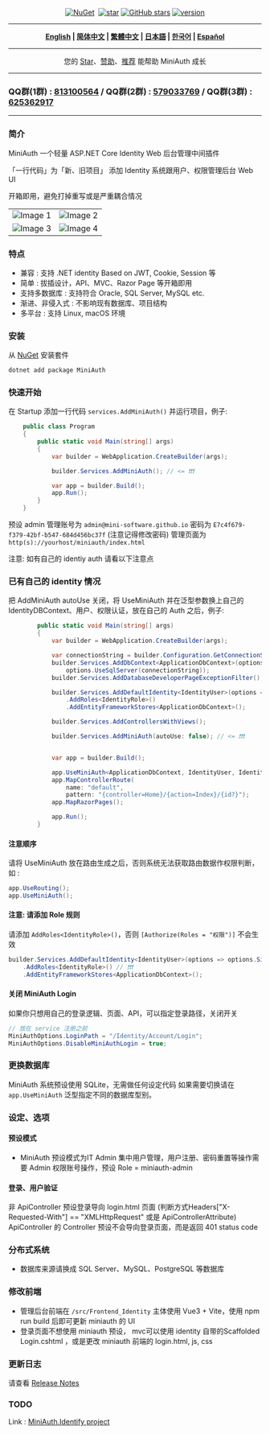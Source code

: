 ﻿<div align="center">
<p><a href="https://www.nuget.org/packages/MiniAuth"><img src="https://img.shields.io/nuget/v/MiniAuth.svg" alt="NuGet"></a>  <a href="https://www.nuget.org/packages/MiniAuth"><img src="https://img.shields.io/nuget/dt/MiniAuth.svg" alt=""></a>  
<a href="https://gitee.com/shps951023/MiniAuth"><img src="https://gitee.com/shps951023/MiniAuth/badge/star.svg" alt="star"></a> <a href="https://github.com/Mini-Software/MiniAuth" rel="nofollow"><img src="https://img.shields.io/github/stars/Mini-Software/MiniAuth?logo=github" alt="GitHub stars"></a> <a href="https://www.nuget.org/packages/MiniAuth"><img src="https://img.shields.io/badge/.NET-%3E%3D%206.0-red.svg" alt="version"></a>
</p>
</div>


---

<div align="center">
<p><strong>
    <a href="README.md">English</a> | <a href="README.zh-CN.md">简体中文</a> | <a href="README.zh-Hant.md">繁體中文</a> | <a href="README.ja.md">日本語</a> | <a href="README.ko.md">한국어</a> | <a href="README.es.md">Español</a>  
</strong></p>
</div>


---

<div align="center">
<p> 您的 <a href="https://github.com/mini-software/miniauth">Star</a>、<a href="https://miniexcel.github.io">赞助</a>、<a href="https://www.linkedin.com/in/itweihan/">推荐</a> 能帮助 MiniAuth 成长 </p>
</div>



---


### QQ群(1群) : [813100564](https://qm.qq.com/cgi-bin/qm/qr?k=3OkxuL14sXhJsUimWK8wx_Hf28Wl49QE&jump_from=webapi) / QQ群(2群) : [579033769](https://jq.qq.com/?_wv=1027&k=UxTdB8pR) / QQ群(3群) : [625362917](http://qm.qq.com/cgi-bin/qm/qr?_wv=1027&k=ZFudsVhvZSNkHyt0ljbfTqZfMFO9AoFH&authKey=G5zGjiUNHjZ3efr7GzR43lESp3e3mYL2fczPALvEsUduZD2zWk9y%2BGXBJ0egt0%2FE&noverify=0&group_code=625362917)



---

### 简介

MiniAuth 一个轻量 ASP.NET Core Identity Web 后台管理中间插件

「一行代码」为「新、旧项目」 添加 Identity 系统跟用户、权限管理后台 Web UI

开箱即用，避免打掉重写或是严重耦合情况

<table>
    <tr>
        <td><img src="https://github.com/mini-software/MiniAuth/assets/12729184/bd744b76-6a7d-4cc4-95fa-2400c81ada00" alt="Image 1"></td>
        <td><img src="https://github.com/mini-software/MiniAuth/assets/12729184/f5377c42-98e9-4a12-b4df-3852bef01a3a" alt="Image 2"></td>
    </tr>
    <tr>
        <td><img src="https://github.com/mini-software/MiniAuth/assets/12729184/af7b445a-2ebb-4ed6-9d0c-376c06a00fb5" alt="Image 3"></td>
        <td><img src="https://github.com/mini-software/MiniAuth/assets/12729184/26007b39-7ec5-4f72-b714-4e5a8a4e124a" alt="Image 4"></td>
    </tr>
</table>




### 特点

- 兼容 : 支持 .NET identity Based on JWT, Cookie, Session 等 
- 简单 : 拔插设计，API、MVC、Razor Page 等开箱即用
- 支持多数据库 : 支持符合 Oracle, SQL Server, MySQL etc.
- 渐进、非侵入式 : 不影响现有数据库、项目结构
- 多平台 : 支持 Linux, macOS 环境


### 安装

从 [NuGet](https://www.nuget.org/packages/MiniAuth) 安装套件

```cmd
dotnet add package MiniAuth
```


### 快速开始

在 Startup 添加一行代码 `services.AddMiniAuth()` 并运行项目，例子: 

```csharp
    public class Program
    {
        public static void Main(string[] args)
        {
            var builder = WebApplication.CreateBuilder(args);

            builder.Services.AddMiniAuth(); // <= ❗❗❗

            var app = builder.Build();
            app.Run();
        }
    }
```

预设 admin 管理账号为 `admin@mini-software.github.io` 密码为 `E7c4f679-f379-42bf-b547-684d456bc37f` (注意记得修改密码)
管理页面为 `http(s)://yourhost/miniauth/index.html`

注意: 如有自己的 identiy auth 请看以下注意点

### 已有自己的 identity 情况

把 AddMiniAuth autoUse 关闭，将 UseMiniAuth 并在泛型参数换上自己的 IdentityDBContext、用户、权限认证，放在自己的 Auth 之后，例子: 
```csharp
        public static void Main(string[] args)
        {
            var builder = WebApplication.CreateBuilder(args);

            var connectionString = builder.Configuration.GetConnectionString("DefaultConnection") ?? throw new InvalidOperationException("Connection string 'DefaultConnection' not found.");
            builder.Services.AddDbContext<ApplicationDbContext>(options =>
                options.UseSqlServer(connectionString));
            builder.Services.AddDatabaseDeveloperPageExceptionFilter();

            builder.Services.AddDefaultIdentity<IdentityUser>(options => options.SignIn.RequireConfirmedAccount = true)
                .AddRoles<IdentityRole>()
                .AddEntityFrameworkStores<ApplicationDbContext>();

            builder.Services.AddControllersWithViews();

            builder.Services.AddMiniAuth(autoUse: false); // <= ❗❗❗


            var app = builder.Build();

            app.UseMiniAuth<ApplicationDbContext, IdentityUser, IdentityRole>();  // <= ❗❗❗ 
            app.MapControllerRoute(
                name: "default",
                pattern: "{controller=Home}/{action=Index}/{id?}");
            app.MapRazorPages();

            app.Run();
        }
```

#### 注意顺序
请将 UseMiniAuth 放在路由生成之后，否则系统无法获取路由数据作权限判断，如 :

```c#
app.UseRouting();
app.UseMiniAuth();
```

#### 注意: 请添加 Role 规则

请添加 `AddRoles<IdentityRole>()`，否则 `[Authorize(Roles = "权限")]` 不会生效
```C#
builder.Services.AddDefaultIdentity<IdentityUser>(options => options.SignIn.RequireConfirmedAccount = true)
    .AddRoles<IdentityRole>() // ❗❗❗ 
    .AddEntityFrameworkStores<ApplicationDbContext>();
```

#### 关闭 MiniAuth Login
如果你只想用自己的登录逻辑、页面、API，可以指定登录路径，关闭开关
```C#
// 放在 service 注册之前
MiniAuthOptions.LoginPath = "/Identity/Account/Login";
MiniAuthOptions.DisableMiniAuthLogin = true;
```

### 更换数据库

MiniAuth 系统预设使用 SQLite，无需做任何设定代码
如果需要切换请在 `app.UseMiniAuth` 泛型指定不同的数据库型别。


### 设定、选项

#### 预设模式

- MiniAuth 预设模式为IT Admin 集中用户管理，用户注册、密码重置等操作需要 Admin 权限账号操作，预设 Role = miniauth-admin

#### 登录、用户验证

非 ApiController 预设登录导向 login.html 页面 (判断方式Headers["X-Requested-With"] == "XMLHttpRequest" 或是 ApiControllerAttribute)
ApiController 的 Controller 预设不会导向登录页面，而是返回 401 status code


### 分布式系统

- 数据库来源请换成 SQL Server、MySQL、PostgreSQL 等数据库

### 修改前端

- 管理后台前端在 `/src/Frontend_Identity` 主体使用 Vue3 + Vite，使用 npm run build 后即可更新 miniauth 的 UI
- 登录页面不想使用 miniauth 预设， mvc可以使用 identity 自带的Scaffolded Login.cshtml ，或是更改 miniauth 前端的 login.html, js, css

### 更新日志

请查看 [Release Notes](releases)

### TODO
Link : [MiniAuth.Identify project
](https://github.com/orgs/mini-software/projects/7/views/1)